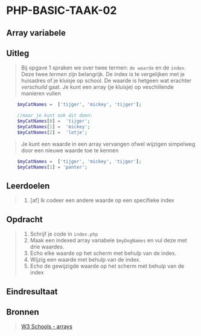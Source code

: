 # PHP-BASIC-TAAK-02

## Array variabele

## Uitleg

> Bij opgave 1 spraken we over twee termen: `de waarde` en de `index`. Deze twee _termen_ zijn belangrijk. De index is te vergelijken met je huisadres of je kluisje op school. De waarde is hetgeen wat erachter _verschuild_ gaat. Je kunt een array (je kluisje) op veschillende manieren vullen

```php
    $myCatNames =  ['tijger', 'mickey', 'tijger'];

    //maar je kunt ook dit doen:
    $myCatNames[0] =  'tijger';
    $myCatNames[1] =  'mickey';
    $myCatNames[2] =  'lotje';

```

> Je kunt een waarde in een array vervangen ofwel wijzigen simpelweg door een nieuwe waarde toe te kennen

```php
    $myCatNames =  ['tijger', 'mickey', 'tijger'];
    $myCatNames[1] = 'panter';
```

## Leerdoelen

> 1.  [af] Ik codeer een andere waarde op een specifieke index

## Opdracht

> 1.  Schrijf je code in `index.php`
> 2.  Maak een indexed array variabele `$myDogNames` en vul deze met drie waardes.
> 3.  Echo elke waarde op het scherm met behulp van de index.
> 4.  Wijzig een waarde met behulp van de index.
> 5.  Echo de gewijzigde waarde op het scherm met behulp van de index

## Eindresultaat

## Bronnen

> [W3 Schools - arrays](https://www.w3schools.com/PHP/php_arrays.asp)
